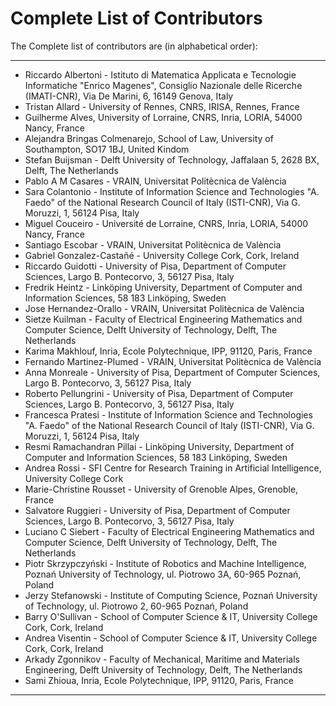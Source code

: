 # Complete List of Contributors

The Complete list of contributors are (in alphabetical order):

---
- Riccardo Albertoni - Istituto di Matematica Applicata e Tecnologie Informatiche "Enrico Magenes", Consiglio Nazionale delle Ricerche (IMATI-CNR), Via De Marini, 6, 16149 Genova, Italy <!-- T3.4 -->
- Tristan Allard - University of Rennes, CNRS, IRISA, Rennes, France <!-- T3.5 -->
- Guilherme Alves, University of Lorraine, CNRS, Inria, LORIA, 54000 Nancy, France <!-- T3.3 -->
- Alejandra Bringas Colmenarejo, School of Law, University of Southampton, SO17 1BJ, United Kindom   <!-- T3.3 -->
- Stefan Buijsman - Delft University of Technology, Jaffalaan 5, 2628 BX, Delft, The Netherlands <!-- T3.3 -->
- Pablo A M Casares - VRAIN, Universitat Politècnica de València <!-- T3.2 -->
- Sara Colantonio - Institute of Information Science and Technologies "A. Faedo" of the National Research Council of Italy (ISTI-CNR), Via G. Moruzzi, 1, 56124 Pisa, Italy <!-- T3.4 -->
- Miguel Couceiro - Université de Lorraine, CNRS, Inria, LORIA, 54000 Nancy, France <!-- T3.3 -->
- Santiago Escobar - VRAIN, Universitat Politècnica de València <!-- T3.2 -->
- Gabriel Gonzalez-Castañé - University College Cork, Cork, Ireland <!-- T3.3 -->
- Riccardo Guidotti - University of Pisa, Department of Computer Sciences, Largo B. Pontecorvo, 3, 56127 Pisa, Italy <!-- T3.1 -->
- Fredrik Heintz - Linköping University, Department of Computer and Information Sciences, 58 183 Linköping, Sweden  <!-- T3.3 -->
- Jose Hernandez-Orallo - VRAIN, Universitat Politècnica de València <!-- T3.2 -->
- Sietze Kuilman - Faculty of Electrical Engineering Mathematics and Computer Science, Delft University of Technology, Delft, The Netherlands <!-- T3.4 -->
- Karima Makhlouf, Inria, Ecole Polytechnique, IPP, 91120, Paris, France <!-- T3.3 -->
- Fernando Martinez-Plumed - VRAIN, Universitat Politècnica de València <!-- T3.2 -->
- Anna Monreale - University of Pisa, Department of Computer Sciences, Largo B. Pontecorvo, 3, 56127 Pisa, Italy <!-- T3.5 -->
- Roberto Pellungrini - University of Pisa, Department of Computer Sciences, Largo B. Pontecorvo, 3, 56127 Pisa, Italy <!-- T3.5 -->
- Francesca Pratesi - Institute of Information Science and Technologies "A. Faedo" of the National Research Council of Italy (ISTI-CNR), Via G. Moruzzi, 1, 56124 Pisa, Italy <!-- T3.1, T3.4, T3.5 -->
- Resmi Ramachandran Pillai - Linköping University, Department of Computer and Information Sciences, 58 183 Linköping, Sweden  <!-- T3.3 -->
- Andrea Rossi - SFI Centre for Research Training in Artificial Intelligence, University College Cork <!-- T3.6 -->
- Marie-Christine Rousset - University of Grenoble Alpes, Grenoble, France <!-- T3.5 -->
- Salvatore Ruggieri - University of Pisa, Department of Computer Sciences, Largo B. Pontecorvo, 3, 56127 Pisa, Italy  <!-- T3.3 -->
- Luciano C Siebert - Faculty of Electrical Engineering Mathematics and Computer Science, Delft University of Technology, Delft, The Netherlands <!-- T3.4 -->
- Piotr Skrzypczyński - Institute of Robotics and Machine Intelligence, Poznań University of Technology, ul. Piotrowo 3A, 60-965 Poznań, Poland <!-- T3.4 -->
- Jerzy Stefanowski - Institute of Computing Science, Poznań University of Technology, ul. Piotrowo 2, 60-965 Poznań, Poland <!-- T3.4 -->
- Barry O'Sullivan - School of Computer Science & IT, University College Cork, Cork, Ireland <!-- T3.6 -->
- Andrea Visentin - School of Computer Science & IT, University College Cork, Cork, Ireland <!-- T3.6 -->
- Arkady Zgonnikov - Faculty of Mechanical, Maritime and Materials Engineering, Delft University of Technology, Delft, The Netherlands <!-- T3.4 -->
- Sami Zhioua, Inria, Ecole Polytechnique, IPP, 91120, Paris, France <!-- T3.3 -->



















---


